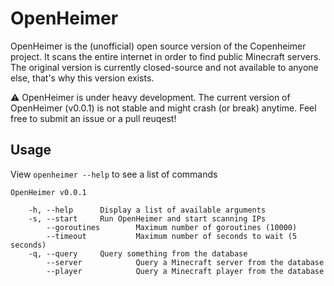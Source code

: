 # OpenHeimer
OpenHeimer is the (unofficial) open source version of the Copenheimer project. It scans the entire internet in order to find public Minecraft servers. The original version is currently closed-source and not available to anyone else, that's why this version exists.

:warning: OpenHeimer is under heavy development. The current version of OpenHeimer (v0.0.1) is not stable and might crash (or break) anytime. Feel free to submit an issue or a pull reuqest!

## Usage
View `openheimer --help` to see a list of commands
```
OpenHeimer v0.0.1

	-h, --help		Display a list of available arguments
	-s, --start		Run OpenHeimer and start scanning IPs
		--goroutines		Maximum number of goroutines (10000)
		--timeout			Maximum number of seconds to wait (5 seconds)
	-q, --query		Query something from the database
		--server			Query a Minecraft server from the database
		--player			Query a Minecraft player from the database
```

